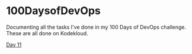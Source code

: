 # 100DaysofDevOps
Documenting all the tasks I've done in my 100 Days of DevOps challenge. These are all done on Kodekloud.



[Day 11](./day-eleven.md)
